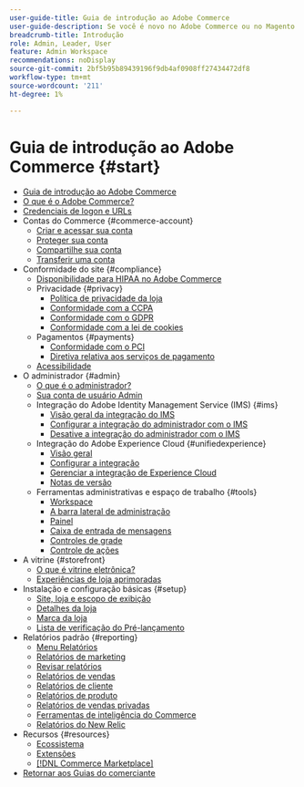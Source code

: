 ```yaml
---
user-guide-title: Guia de introdução ao Adobe Commerce
user-guide-description: Se você é novo no Adobe Commerce ou no Magento Open Source, descubra recursos do [!DNL Commerce] , siga a jornada do cliente para explorar sua loja e saiba mais sobre os principais recursos.
breadcrumb-title: Introdução
role: Admin, Leader, User
feature: Admin Workspace
recommendations: noDisplay
source-git-commit: 2bf5b95b89439196f9db4af0908ff27434472df8
workflow-type: tm+mt
source-wordcount: '211'
ht-degree: 1%

---
```



# Guia de introdução ao Adobe Commerce {#start}

+ [Guia de introdução ao Adobe Commerce](guide-overview.md)
+ [O que é o Adobe Commerce?](about.md)
+ [Credenciais de logon e URLs](login-urls.md)
+ Contas do Commerce {#commerce-account}
   + [Criar e acessar sua conta](commerce-account-create.md)
   + [Proteger sua conta](commerce-account-secure.md)
   + [Compartilhe sua conta](commerce-account-share.md)
   + [Transferir uma conta](commerce-account-transfer.md)
+ Conformidade do site {#compliance}
   + [Disponibilidade para HIPAA no Adobe Commerce](hipaa-ready-service.md)
   + Privacidade {#privacy}
      + [Política de privacidade da loja](privacy-policy.md)
      + [Conformidade com a CCPA](compliance-ccpa.md)
      + [Conformidade com o GDPR](compliance-gdpr.md)
      + [Conformidade com a lei de cookies](compliance-cookie-law.md)
   + Pagamentos {#payments}
      + [Conformidade com o PCI](compliance-pci.md)
      + [Diretiva relativa aos serviços de pagamento](compliance-payment-services-directive.md)
   + [Acessibilidade](navigation-accessibility.md)
+ O administrador {#admin}
   + [O que é o administrador?](admin.md)
   + [Sua conta de usuário Admin](admin-signin.md)
   + Integração do Adobe Identity Management Service (IMS) {#ims}
      + [Visão geral da integração do IMS](adobe-ims-integration-overview.md)
      + [Configurar a integração do administrador com o IMS](adobe-ims-config.md)
      + [Desative a integração do administrador com o IMS](adobe-ims-disable.md)
   + Integração do Adobe Experience Cloud {#unifiedexperience}
      + [Visão geral](admin-unified-experience-integration-overview.md)
      + [Configurar a integração](admin-unified-experience-integration-configure.md)
      + [Gerenciar a integração de Experience Cloud](admin-unified-experience-integration-manage.md)
      + [Notas de versão](admin-unified-experience-release-notes.md)
   + Ferramentas administrativas e espaço de trabalho {#tools}
      + [Workspace](admin-workspace.md)
      + [A barra lateral de administração](admin-menu.md)
      + [Painel](admin-dashboard.md)
      + [Caixa de entrada de mensagens](admin-message-inbox.md)
      + [Controles de grade](admin-grid-controls.md)
      + [Controle de ações](admin-actions-control.md)
+ A vitrine {#storefront}
   + [O que é vitrine eletrônica?](storefront.md)
   + [Experiências de loja aprimoradas](enhanced-experiences.md)
+ Instalação e configuração básicas {#setup}
   + [Site, loja e escopo de exibição](websites-stores-views.md)
   + [Detalhes da loja](store-details.md)
   + [Marca da loja](storefront-branding.md)
   + [Lista de verificação do Pré-lançamento](prelaunch-checklist.md)
+ Relatórios padrão  {#reporting}
   + [Menu Relatórios](reports-menu.md)
   + [Relatórios de marketing](marketing-reports.md)
   + [Revisar relatórios](review-reports.md)
   + [Relatórios de vendas](sales-reports.md)
   + [Relatórios de cliente](customer-reports.md)
   + [Relatórios de produto](product-reports.md)
   + [Relatórios de vendas privadas](private-sales-reports.md)
   + [Ferramentas de inteligência do Commerce](business-intelligence.md)
   + [Relatórios do New Relic](new-relic-reporting.md)
+ Recursos {#resources}
   + [Ecossistema](resources.md)
   + [Extensões](extensions.md)
   + [[!DNL Commerce Marketplace]](commerce-marketplace.md)
+ [Retornar aos Guias do comerciante](https://experienceleague.adobe.com/en/docs/commerce-admin/user-guides/home)

